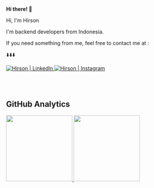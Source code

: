 <b> Hi there! 👋 </b>

<p>  Hi, I'm Hirson </p>
  <p> I'm backend developers from Indonesia.</p>
    <p> If you need something from me, feel free to contact me at : </p>
      <p> ⬇️⬇️⬇️ </p>

<a href="https://www.linkedin.com/in/hirson-abdal-w-4aaaba305/">
  <img src="https://img.shields.io/badge/LinkedIn-%230077B5.svg?&style=flat-square&logo=linkedin&logoColor=white" alt="Hirson | LinkedIn" target="_blank">
</a>

<a href="https://www.instagram.com/hrson.a/">
  <img src="https://img.shields.io/badge/Instagram-%23E4405F.svg?&style=flat-square&logo=instagram&logoColor=white" alt="Hirson | Instagram" target="_blank">
</a>

<br> <br>
<!-- ![GitHub stats](https://github-stats-zkk8.vercel.app/api?username=hirsonkun&count_private=true&show_icons=true&include_all_commits=true&theme=material-palenight) -->
## GitHub Analytics

<p align="left">
<a href="https://github.com/hirsonkun">
  <img height="180em" src="https://github-stats-zkk8.vercel.app/api?username=hirsonkun&show_icons=true&theme=material-palenight&include_all_commits=true&count_private=true"/>
  <img height="180em" src="https://github-stats-zkk8.vercel.app/api/top-langs/?username=hirsonkun&layout=compact&langs_count=8&theme=material-palenight&count_private=true"/>
</a>
</p>
